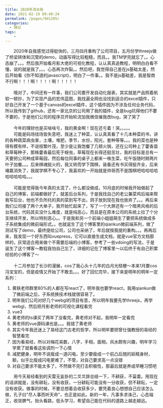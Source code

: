 ```yaml
---
title: 2020年流水账
date: 2021-02-19 09:49:24
permalink: /pages/9d1205/
categories:
  - 随记
tags:
    -
---
```

&emsp;&emsp;2020年自我感觉过得挺快的，三月四月重构了公司项目，五月份学threejs做了桥梁转体和沉管的demo，动画写得比较粗糙，而且。。我TM学完就忘了。。心态崩了。。。然后我开始看月影大佬的可视化教程，认认真真追教程，明明白白看不懂，说的就是我了。。。心态再次炸裂。。然后吧，我觉得自己差在js基础太差，然后开始看《你不知道的javascript》，明白了一件事。。我不是js基础差，我是智商不行啊！！！啊！！！！啊！！！！！  
&emsp;&emsp;  
&emsp;&emsp;哦对了，中间还有一件事，我们公司要开发自动化报表，其实就是产品照着帆软一顿抄，为了实现产品的宏伟蓝图，我找遍全网也没找到适合的excel插件，只好自己开发了一个基于canvas的excel插件，这个插件因为不涉及任何业务代码，所以我传到了github，还有一家北京的公司用了我的插件，全是bug坑得他们不要不要的，于是他们公司的程序员开始轮流加我微信催我改bug，哭了哭了  
&emsp;&emsp;  
&emsp;&emsp;今年的理财也是买啥啥亏，我的黄金啊！现在还亏着！哭。。。。。  
&emsp;&emsp;可能是码场钱场皆失意吧，我迷上了种菜，认认真真看了十几本种菜的书，讲的各种蔬菜病虫害，土壤，堆肥，季节，水份，阳光，套种等等。。。我的菜也是种得有模有样，不说枝繁叶茂，至少是让我饱餐了几顿火锅，还在公司种上了藿香苗和草莓种子，那株藿香最后死于蚜虫，草莓现在长得还挺茁壮，我的目标是总有一天要把公司种成草莓园，然后每位同事的桌子上都来一株生菜，吃午饭随时掰两片叶子加餐。。。后来棋魂挺火的，我又转而学下围棋，装备还有书买得挺齐全，后来褚嬴消失了，我就学棋不专心了，我喜欢的一开始就是帅哥而不是围棋吧哈哈哈哈哈哈哈哈哈。。。  
&emsp;&emsp;  
&emsp;&emsp;可能是觉得我今年真的太混了，什么都没做成，10月底的时候我开始做起了自己的博客，前端都做好了，就差后台系列，于是我找自己的老公兼菜鸡后端来帮我写后台，他也不负所托的真的菜到写不出，鸽子放到现在我也放弃了。。。再后来我们公司接了两个大单子，我开始忙起来了，写了一个大屏还有一个暗黑风格的后台系统，代码其实没什么难度，就是纯恶心，而且是在原本公司的系统上拉了个分支继续开发，所以特别恶心。。于是我和另一个前端小姐姐萌生了要把系统做成多子系统集成的微前端形式。。也就诞生了这个博客里的qiankun微前端系列，做了测试写了demo，最终提给公司，公司也采纳了，年后就按我提的重构。。。再再后来，我发现一个好东西叫vuepress，它可以直接生成文档，就是vue官方文档那样的，灰常适合用来做个不需要后端的小博客，参考了一些vdoing的写法，于是诞生了这个博客～教程我怕自己忘了，详细的记在了博客里～以后终于有自己积累经验的小博客了～  
&emsp;&emsp;  
&emsp;&emsp;十二月参加了长沙的漫展，cos了我心头十几年的白月光桔梗～本来1月要cos冯宝宝的，但是疫情又开始了不敢去。。。好了回忆完毕，接下来是明年的明年一定系列：
&emsp;&emsp;  
1. 黄轶老师群里80%的人都在写react了，明年我也要学react，我用qiankun做了微前端之后，子系统换技术栈就很容易了。
2. 明年我们公司对好几个webgl的项目有意，所以明年我要先学threejs，再学webgl，然后把月影老师的可视化课程看完
3. vue3
4. 黄老师的ts课买了两年了没看完，黄老师对不起，我明年一定看完
5. 黄老师的vue源码课也是。。。我错了黄老师
6. 其实今年我还迷上了易经这门古老的哲学，所以明年要把曾仕强教授的易经的智慧看完
7. 因为看易经，所以对梅花易数，八字，手相，面相，风水颇有兴趣，明年学习学累了就看看这些调剂一下心情
8. 减肥健身，明年不说瘦成一道闪电，至少要瘦成一个前凸后翘的妖精身材，额，似乎比瘦成闪电更难了，不管，对自己要求高一点没错
9. 对自己要求不能太多了，不然做不完打击积极性，那最后就是养成早睡习惯吧

&emsp;&emsp;用今天易经看到的天雷无妄卦的二爻爻辞总结一下，不耕获，不菑畬。用现在的话讲就是，没有耕耘，没有收获，一分耕耘可能没有一分收获，但不耕耘，一定没有收获。做事的时候，不要总想着会收获多少，要凭着良心想想自己应该怎么做，孔子曰"尽人事而听天命"，也正是如此。新的一年，凡事多求诛己，心态端正，收敛脾气，抬头看路，低头学习，希望自己能在代码的道路上越走越远。